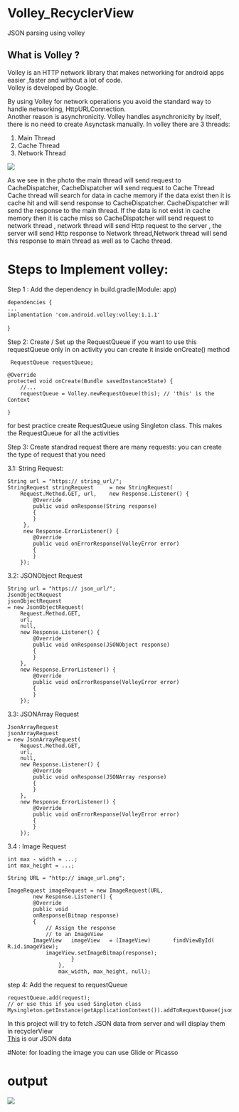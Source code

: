 # Volley_RecyclerView
JSON parsing using volley

## What is Volley ?
Volley is an HTTP network library that makes networking for android apps easier ,faster and without a lot of code.\
Volley is developed by Google.

By using Volley for network operations you avoid the standard way to handle networking, HttpURLConnection.\
 Another reason is asynchronicity. Volley handles asynchronicity by itself, there is no need to create Asynctask manually.
In volley there are 3 threads:
1. Main Thread
2. Cache Thread
3. Network Thread

![](volley.jpg)


As we see in the photo the main thread will send request to CacheDispatcher, CacheDispatcher will send request to Cache Thread
Cache thread will search for data in cache memory if the data exist then it is cache hit and will send response to CacheDispatcher.
CacheDispatcher will send the response to the main thread. If the data is not exist
in cache memory then it is cache miss so CacheDispatcher will send request to network thread , network thread will send Http request 
to the server , the server will send Http response to Network thread,Network thread will send this response to main thread as well as to 
Cache thread.


# Steps to Implement volley:


Step 1 : Add the dependency in build.gradle(Module: app)

    dependencies {
    ...
    implementation 'com.android.volley:volley:1.1.1'
}

Step 2: Create / Set up the RequestQueue
if you want to use this requestQueue only in on activity you can create it inside onCreate() method

     RequestQueue requestQueue;

    @Override
    protected void onCreate(Bundle savedInstanceState) {
        //...
        requestQueue = Volley.newRequestQueue(this); // 'this' is the Context

    }

for best practice create RequestQueue using Singleton class. This makes the RequestQueue for all the activities

Step 3: Create standrad request there are many requests:
you can create the type of request that you need

3.1: String Request:

    String url = "https:// string_url/"; 
    StringRequest stringRequest 	= new StringRequest( 
	  	Request.Method.GET, url, 	new Response.Listener() { 
		 	@Override
		 	public void onResponse(String response) 
		 	{ 
		 	} 
		 }, 
		 new Response.ErrorListener() { 
			@Override
			public void onErrorResponse(VolleyError error) 
			{ 
			} 
		}); 

3.2: JSONObject Request

    String url = "https:// json_url/"; 
    JsonObjectRequest 
   	jsonObjectRequest 
	= new JsonObjectRequest( 
		Request.Method.GET, 
		url, 
		null, 
		new Response.Listener() { 
			@Override
			public void onResponse(JSONObject response) 
			{ 
			} 
		}, 
		new Response.ErrorListener() { 
			@Override
			public void onErrorResponse(VolleyError error) 
			{ 
			} 
		}); 

3.3: JSONArray Request

    JsonArrayRequest 
   	jsonArrayRequest 
	= new JsonArrayRequest( 
		Request.Method.GET, 
		url, 
		null, 
		new Response.Listener() { 
			@Override
			public void onResponse(JSONArray response) 
			{ 
			} 
		}, 
		new Response.ErrorListener() { 
			@Override
			public void onErrorResponse(VolleyError error) 
			{ 
			} 
		}); 

3.4 : Image Request


    int max - width = ...; 
    int max_height = ...; 

    String URL = "http:// image_url.png"; 

    ImageRequest imageRequest = new ImageRequest(URL, 
			new Response.Listener() { 
			@Override
			public void
			onResponse(Bitmap response) 
			{ 
				// Assign the response 
				// to an ImageView 
	    	ImageView 	imageView 	= (ImageView) 		findViewById( 			R.id.imageView); 
                imageView.setImageBitmap(response); 
						} 
					},
					max_width, max_height, null); 

step 4: Add the request to requestQueue

    requestQueue.add(request); 
    // or use this if you used Singleton class
    Mysingleton.getInstance(getApplicationContext()).addToRequestQueue(jsonArrayRequest);
    
    
 In this project will try to fetch JSON data from server  and will display them in recyclerView\
 [This](https://gist.githubusercontent.com/Ahmed-Basalib10/2a31961953d2887b5c6738f6fc72b232/raw/anime.json) is our JSON data
 
 
#Note:
for loading the image you can use Glide or Picasso 


# output
![](output.png)





